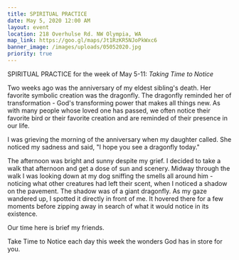 ```yaml
---
title: SPIRITUAL PRACTICE
date: May 5, 2020 12:00 AM
layout: event
location: 218 Overhulse Rd. NW Olympia, WA
map_link: https://goo.gl/maps/Jt1RzKR5NJoPkWxc6
banner_image: /images/uploads/05052020.jpg
priority: true
---
```

SPIRITUAL PRACTICE for the week of May 5-11: *Taking Time to Notice*

Two weeks ago was the anniversary of my eldest sibling's death. Her favorite symbolic creation was the dragonfly. The dragonfly reminded her of transformation - God's transforming power that makes all things new. As with many people whose loved one has passed, we often notice their favorite bird or their favorite creation and are reminded of their presence in our life.

I was grieving the morning of the anniversary when my daughter called. She noticed my sadness and said, "I hope you see a dragonfly today."

The afternoon was bright and sunny despite my grief. I decided to take a walk that afternoon and get a dose of sun and scenery.  Midway through the walk I was looking down at my dog sniffing the smells all around him - noticing what other creatures had left their scent, when I noticed a shadow on the pavement. The shadow was of a giant dragonfly. As my gaze wandered up, I spotted it directly in front of me. It hovered there for a few moments before zipping away in search of what it would notice in its existence.

Our time here is brief my friends. 

Take Time to Notice each day this week the wonders God has in store for you.